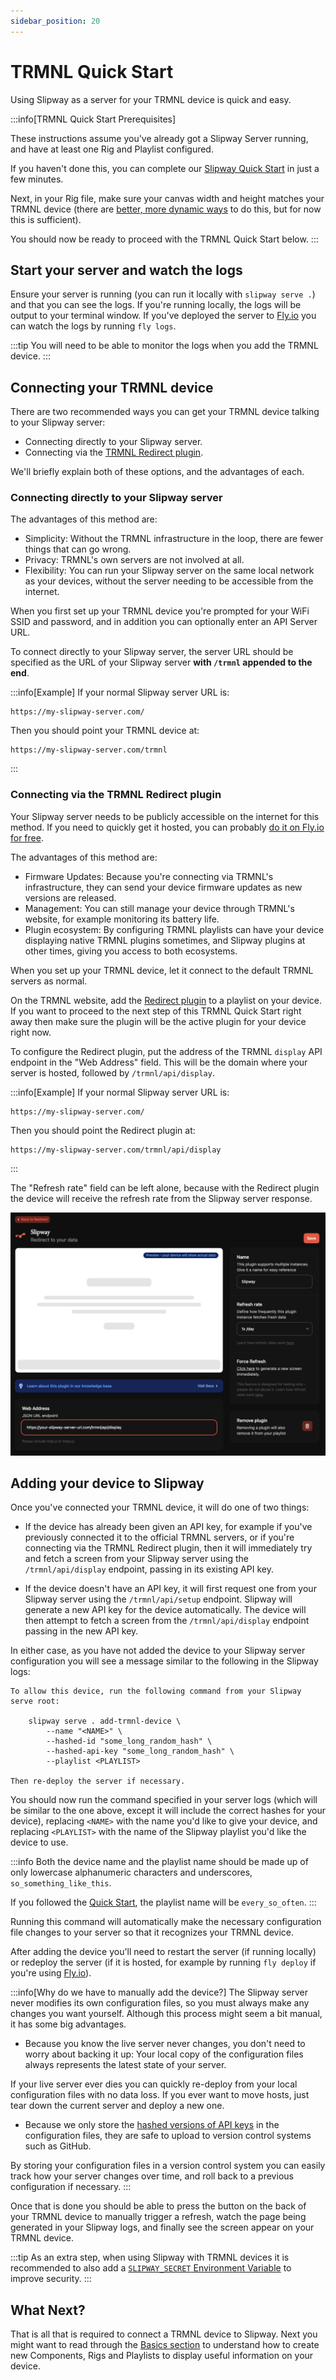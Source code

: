 ```yaml
---
sidebar_position: 20
---
```


# TRMNL Quick Start

Using Slipway as a server for your TRMNL device is quick and easy.

:::info[TRMNL Quick Start Prerequisites]

These instructions assume you've already got a Slipway Server running, and have at least one
Rig and Playlist configured.

If you haven't done this, you can complete our 
[Slipway Quick Start](/docs/getting-started/create-your-first-rig)
in just a few minutes. 

Next, in your Rig file, make sure your canvas width and height matches your TRMNL device
(there are [better, more dynamic ways](/docs/basics/serving-rigs#device-context) to do this, but for now this is sufficient).

You should now be ready to proceed with the TRMNL Quick Start below.
:::

## Start your server and watch the logs

Ensure your server is running (you can run it locally with `slipway serve .`) and that you can see the logs.
If you're running locally, the logs will be output to your terminal window.
If you've deployed the server to [Fly.io](/docs/guides/hosting-on-fly) you can watch the logs by running `fly logs`.

:::tip
You will need to be able to monitor the logs when you add the TRMNL device.
:::

## Connecting your TRMNL device

There are two recommended ways you can get your TRMNL device talking to your Slipway server:

 - Connecting directly to your Slipway server.
 - Connecting via the [TRMNL Redirect plugin](https://help.usetrmnl.com/en/articles/11035846-redirect-plugin).

We'll briefly explain both of these options, and the advantages of each.

### Connecting directly to your Slipway server

The advantages of this method are:

 - Simplicity: Without the TRMNL infrastructure in the loop, there are fewer things that can go wrong.
 - Privacy: TRMNL's own servers are not involved at all.
 - Flexibility: You can run your Slipway server on the same local network as your devices, without the server
 needing to be accessible from the internet.

When you first set up your TRMNL device you're prompted for your WiFi SSID and password,
and in addition you can optionally enter an API Server URL.

To connect directly to your Slipway server, the server URL should be
specified as the URL of your Slipway server __with `/trmnl` appended to the end__.

:::info[Example]
If your normal Slipway server URL is:
```
https://my-slipway-server.com/
```

Then you should point your TRMNL device at:
```
https://my-slipway-server.com/trmnl
```
:::

### Connecting via the TRMNL Redirect plugin

Your Slipway server needs to be publicly accessible on the internet for this method.
If you need to quickly get it hosted, you can probably [do it on Fly.io for free](/docs/guides/hosting-on-fly).

The advantages of this method are:

 - Firmware Updates: Because you're connecting via TRMNL's infrastructure, they can send your device
 firmware updates as new versions are released.
 - Management: You can still manage your device through TRMNL's website, for example monitoring its battery life.
 - Plugin ecosystem: By configuring TRMNL playlists can have your device displaying native TRMNL plugins sometimes, and Slipway plugins
 at other times, giving you access to both ecosystems.

When you set up your TRMNL device, let it connect to the default TRMNL servers as normal.

On the TRMNL website, add the [Redirect plugin](https://help.usetrmnl.com/en/articles/11035846-redirect) to a playlist
on your device. If you want to proceed to the next step of this TRMNL Quick Start right away
then make sure the plugin will be the active plugin for your device right now.

To configure the Redirect plugin, put the address of the TRMNL `display` API endpoint in the "Web Address" field.
This will be the domain where your server is hosted, followed by `/trmnl/api/display`.

:::info[Example]
If your normal Slipway server URL is:
```
https://my-slipway-server.com/
```

Then you should point the Redirect plugin at:
```
https://my-slipway-server.com/trmnl/api/display
```
:::

The "Refresh rate" field can be left alone, because with the Redirect plugin the device will receive
the refresh rate from the Slipway server response.

![TRMNL Redirect Plugin](img/trmnl-redirect-plugin.png)

## Adding your device to Slipway

Once you've connected your TRMNL device, it will do one of two things:

- If the device has already been given an API key, for example if you've previously connected
it to the official TRMNL servers, or if you're connecting via the TRMNL Redirect plugin,
then it will immediately try and fetch a screen from your Slipway server
using the `/trmnl/api/display` endpoint, passing in its existing API key.

- If the device doesn't have an API key, it will first request one from your Slipway server
using the `/trmnl/api/setup` endpoint. Slipway will generate a new API key for the device automatically.
The device will then attempt to fetch a screen from the `/trmnl/api/display` endpoint passing in the new
API key.

In either case, as you have not added the device to your Slipway server configuration 
you will see a message similar to the following in the Slipway logs:

```
To allow this device, run the following command from your Slipway serve root:

    slipway serve . add-trmnl-device \
        --name "<NAME>" \
        --hashed-id "some_long_random_hash" \
        --hashed-api-key "some_long_random_hash" \
        --playlist <PLAYLIST>

Then re-deploy the server if necessary.
```

You should now run the command specified in your server logs (which will be similar to the one above, except it will include
the correct hashes for your device), replacing `<NAME>` with the name you'd like to give your device,
and replacing `<PLAYLIST>` with the name of the Slipway playlist you'd like the device to use.

:::info
Both the device name and the playlist name should be made up of only
lowercase alphanumeric characters and underscores, `so_something_like_this`.

If you followed the [Quick Start](/docs/getting-started/create-your-first-rig), the playlist name will be `every_so_often`.
:::

Running this command will automatically make the necessary configuration file changes to your server so that it recognizes
your TRMNL device.

After adding the device you'll need to restart the server (if running locally) or redeploy the server
(if it is hosted, for example by running `fly deploy` if you're using [Fly.io](/docs/guides/hosting-on-fly)).

:::info[Why do we have to manually add the device?]
The Slipway server never modifies its own configuration files, so you must always make any changes
you want yourself.
Although this process might seem a bit manual, it has some big advantages.

- Because you know the live server never changes, you don't need to worry about backing it up:
Your local copy of the configuration files always represents the latest state of your server.

If your live server ever dies you can quickly re-deploy from your local configuration files with no data loss.
If you ever want to move hosts, just tear down the current server and deploy a new one.

- Because we only store the [hashed versions of API keys](/docs/guides/secrests-and-hashed-api-keys)
in the configuration files, they are safe to upload to version control systems such as GitHub.

By storing your configuration files in a version control system you can easily track how your server
changes over time, and roll back to a previous configuration if necessary.
:::

Once that is done you should be able to press the button on the back of your TRMNL device to
manually trigger a refresh, watch the page being generated in your Slipway logs, and finally see the screen
appear on your TRMNL device.

:::tip
As an extra step, when using Slipway with TRMNL devices it is recommended to also add a 
[`SLIPWAY_SECRET` Environment Variable](/docs/guides/the-slipway-secret-env) to improve security.
:::

## What Next?

That is all that is required to connect a TRMNL device to Slipway.
Next you might want to read through the [Basics section](/docs/category/basics) to understand how
to create new Components, Rigs and Playlists to display useful information on your device.